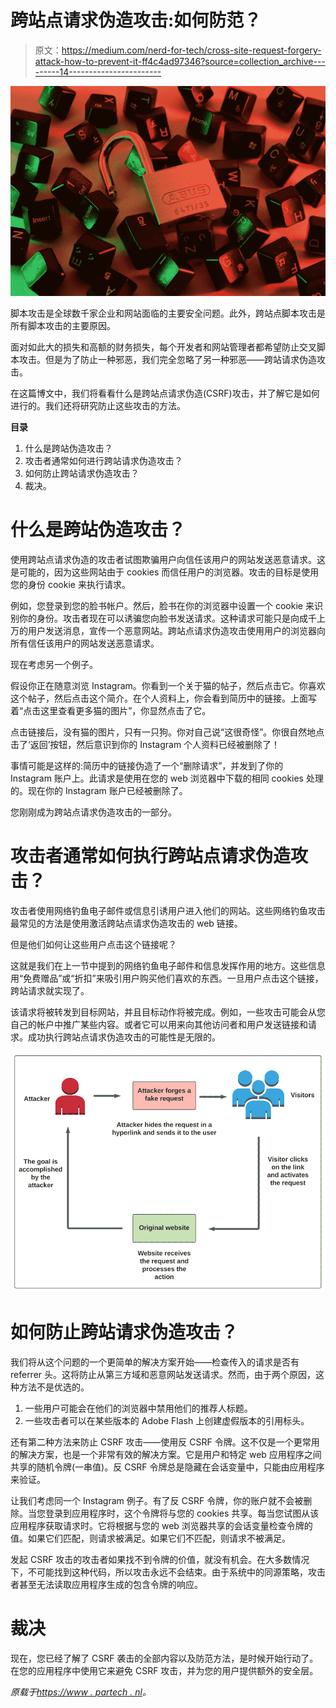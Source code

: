 # 跨站点请求伪造攻击:如何防范？

> 原文：<https://medium.com/nerd-for-tech/cross-site-request-forgery-attack-how-to-prevent-it-ff4c4ad97346?source=collection_archive---------14----------------------->

![](img/8cc3ada7e847e7495995418b9b45cb91.png)

脚本攻击是全球数千家企业和网站面临的主要安全问题。此外，跨站点脚本攻击是所有脚本攻击的主要原因。

面对如此大的损失和高额的财务损失，每个开发者和网站管理者都希望防止交叉脚本攻击。但是为了防止一种邪恶，我们完全忽略了另一种邪恶——跨站请求伪造攻击。

在这篇博文中，我们将看看什么是跨站点请求伪造(CSRF)攻击，并了解它是如何进行的。我们还将研究防止这些攻击的方法。

**目录**

1.  什么是跨站伪造攻击？
2.  攻击者通常如何进行跨站请求伪造攻击？
3.  如何防止跨站请求伪造攻击？
4.  裁决。

# 什么是跨站伪造攻击？

使用跨站点请求伪造的攻击者试图欺骗用户向信任该用户的网站发送恶意请求。这是可能的，因为这些网站由于 cookies 而信任用户的浏览器。攻击的目标是使用您的身份 cookie 来执行请求。

例如，您登录到您的脸书帐户。然后，脸书在你的浏览器中设置一个 cookie 来识别你的身份。攻击者现在可以诱骗您向脸书发送请求。这种请求可能只是向成千上万的用户发送消息，宣传一个恶意网站。跨站点请求伪造攻击使用用户的浏览器向所有信任该用户的网站发送恶意请求。

现在考虑另一个例子。

假设你正在随意浏览 Instagram。你看到一个关于猫的帖子，然后点击它。你喜欢这个帖子，然后点击这个简介。在个人资料上，你会看到简历中的链接。上面写着“点击这里查看更多猫的图片”，你显然点击了它。

点击链接后，没有猫的图片，只有一只狗。你对自己说“这很奇怪”。你很自然地点击了‘返回’按钮，然后意识到你的 Instagram 个人资料已经被删除了！

事情可能是这样的:简历中的链接伪造了一个“删除请求”，并发到了你的 Instagram 账户上。此请求是使用在您的 web 浏览器中下载的相同 cookies 处理的。现在你的 Instagram 账户已经被删除了。

您刚刚成为跨站点请求伪造攻击的一部分。

# 攻击者通常如何执行跨站点请求伪造攻击？

攻击者使用网络钓鱼电子邮件或信息引诱用户进入他们的网站。这些网络钓鱼攻击最常见的方法是使用激活跨站点请求伪造攻击的 web 链接。

但是他们如何让这些用户点击这个链接呢？

这就是我们在上一节中提到的网络钓鱼电子邮件和信息发挥作用的地方。这些信息用“免费赠品”或“折扣”来吸引用户购买他们喜欢的东西。一旦用户点击这个链接，跨站请求就实现了。

该请求将被转发到目标网站，并且目标动作将被完成。例如，一些攻击可能会从您自己的帐户中推广某些内容。或者它可以用来向其他访问者和用户发送链接和请求。成功执行跨站点请求伪造攻击的可能性是无限的。

![](img/8e40030d3fdd9e54f12de69dcb15e1ff.png)

# 如何防止跨站请求伪造攻击？

我们将从这个问题的一个更简单的解决方案开始——检查传入的请求是否有 referrer 头。这将防止从第三方域和恶意网站发送请求。然而，由于两个原因，这种方法不是优选的。

1.  一些用户可能会在他们的浏览器中禁用他们的推荐人标题。
2.  一些攻击者可以在某些版本的 Adobe Flash 上创建虚假版本的引用标头。

还有第二种方法来防止 CSRF 攻击——使用反 CSRF 令牌。这不仅是一个更常用的解决方案，也是一个非常有效的解决方案。它是用户和特定 web 应用程序之间共享的随机令牌(一串值)。反 CSRF 令牌总是隐藏在会话变量中，只能由应用程序来验证。

让我们考虑同一个 Instagram 例子。有了反 CSRF 令牌，你的账户就不会被删除。当您登录到应用程序时，这个令牌将与您的 cookies 共享。每当您试图从该应用程序获取请求时。它将根据与您的 web 浏览器共享的会话变量检查令牌的值。如果它们匹配，则请求被满足。如果它们不匹配，则请求不被满足。

发起 CSRF 攻击的攻击者如果找不到令牌的价值，就没有机会。在大多数情况下，不可能找到这种代码，所以攻击永远不会结束。由于系统中的同源策略，攻击者甚至无法读取应用程序生成的包含令牌的响应。

# 裁决

现在，您已经了解了 CSRF 袭击的全部内容以及防范方法，是时候开始行动了。在您的应用程序中使用它来避免 CSRF 攻击，并为您的用户提供额外的安全层。

*原载于*[*https://www . partech . nl*](https://www.partech.nl/nl/publicaties/2021/05/cross-site-request-forgery-attack-how-to-prevent-it)*。*